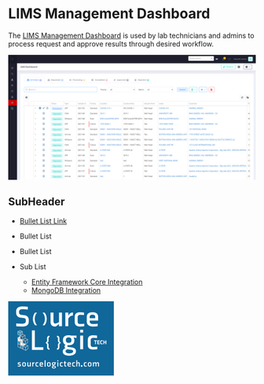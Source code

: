 ﻿# LIMS Management Dashboard

The [LIMS Management Dashboard](LIMS-Management-Dashboard.md) is used by lab technicians and admins to process request and approve results through desired workflow.

![image-logo](../images/LIMSGrid.PNG)

## SubHeader

* [Bullet List Link](Tutorials/Navigation/Index.md) 
* Bullet List
* Bullet List


* Sub List
  * [Entity Framework Core Integration](Entity-Framework-Core-Integration.md)
  * [MongoDB Integration](MongoDB-Integration.md)  


![image-logo](images/sllogo.PNG)